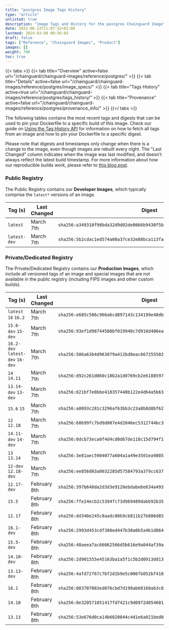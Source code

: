 ```yaml
---
title: "postgres Image Tags History"
type: "article"
unlisted: true
description: "Image Tags and History for the postgres Chainguard Image"
date: 2023-06-22T11:07:52+02:00
lastmod: 2024-03-08 00:56:03
draft: false
tags: ["Reference", "Chainguard Images", "Product"]
images: []
weight: 700
toc: true
---
```


{{< tabs >}}
{{< tab title="Overview" active=false url="/chainguard/chainguard-images/reference/postgres/" >}}
{{< tab title="Details" active=false url="/chainguard/chainguard-images/reference/postgres/image_specs/" >}}
{{< tab title="Tags History" active=true url="/chainguard/chainguard-images/reference/postgres/tags_history/" >}}
{{< tab title="Provenance" active=false url="/chainguard/chainguard-images/reference/postgres/provenance_info/" >}}
{{</ tabs >}}

The following tables contains the most recent tags and digests that can be used to pin your Dockerfile to a specific build of this image. Check our guide on [Using the Tag History API](/chainguard/chainguard-images/using-the-tag-history-api/) for information on how to fetch all tags from an image and how to pin your Dockerfile to a specific digest.

Please note that digests and timestamps only change when there is a change to the image, even though images are rebuilt every night. The "Last Changed" column indicates when the image was last modified, and doesn't always reflect the latest build timestamp. For more information about how our reproducible builds work, please refer to [this blog post](https://www.chainguard.dev/unchained/reproducing-chainguards-reproducible-image-builds).

### Public Registry
The Public Registry contains our **Developer Images**, which typically comprise the `latest*` versions of an image.

| Tag (s)       | Last Changed | Digest                                                                    |
|---------------|--------------|---------------------------------------------------------------------------|
|  `latest`     | March 7th    | `sha256:a349310f98bda32d9d02de8066b9430f5bd6f52414ad6def0ae84e92f7157adc` |
|  `latest-dev` | March 7th    | `sha256:5b2cdac1ed574a08a37ce32e88bca113fae72c5623d9aca0499e6ad8a8f18118` |


### Private/Dedicated Registry
The Private/Dedicated Registry contains our **Production Images**, which include all versioned tags of an image and special images that are not available in the public registry (including FIPS images and other custom builds).

| Tag (s)                           | Last Changed | Digest                                                                    |
|-----------------------------------|--------------|---------------------------------------------------------------------------|
|  `latest` `16` `16.2`             | March 7th    | `sha256:e685c586c966a6cd897143c134199e48dba4bf6ec6927274b4b468be36ef84a3` |
|  `15.6-dev` `15-dev`              | March 7th    | `sha256:93ef1d98744588bf019940c7d910d486ea24a44ac6d1f6b93da4116d3170bebb` |
|  `16.2-dev` `latest-dev` `16-dev` | March 7th    | `sha256:506a63b4d963079a412bd8eac667255502b0bb68ecd703099cdead6eb69746b8` |
|  `14` `14.11`                     | March 7th    | `sha256:d92c261d060c18b2a1d0769cb2e6188597e2a438d15e38cdbb8111acccd37a93` |
|  `13.14-dev` `13-dev`             | March 7th    | `sha256:021bf7e0bbe418357448b122e4d64a5b630c39c474c5956ee3b7a1231707fb17` |
|  `15.6` `15`                      | March 7th    | `sha256:a0093c281c3296af63bb3c23a8b8d8bf62f449853e876cddd72db8f9a8af6d50` |
|  `12` `12.18`                     | March 7th    | `sha256:68b99fc7bd9d007e4d2046ec5312744bc329cc615b8ffd950aabc255fec369f7` |
|  `14.11-dev` `14-dev`             | March 7th    | `sha256:0dcb73eca0f4d4cd0d67de118c15d794f182a907f5c826e2cf7f2d78b9df9371` |
|  `13` `13.14`                     | March 7th    | `sha256:3e81aec5984077a604a1a49e3501ea98053b6ae203f459c9e2ea1e2f39249dc9` |
|  `12-dev` `12.18-dev`             | March 7th    | `sha256:ee856d03a0032285d57584793a379cc63713e16a9088e18e01750db9b58d832a` |
|  `12.17-dev`                      | February 8th | `sha256:397b648da2d3d3e9120ebdabe6e634a493769b70b763e1719210d9b990286206` |
|  `15.5`                           | February 8th | `sha256:ffe24ecb2c5394fc73d969489dabb92b3535db10dffa223b2ef1837bd31f29c9` |
|  `12.17`                          | February 8th | `sha256:dd340e245c8aadc80b9cb811b27b806d8520c6037df853ef35a9169d3bae0353` |
|  `16.1-dev`                       | February 8th | `sha256:2993d453cdf380ed447b30a0b5a4b1d864912576ade936e78538b6703bf38db0` |
|  `15.5-dev`                       | February 8th | `sha256:48aeea7ac66062566d5b616e9a044af39aa9dd788f427992e624e6be36fb1052` |
|  `14.10-dev`                      | February 8th | `sha256:2d901555e45163ba1a5f1c5b2d0913dd13ee657afccb7c8bbbfb3974885923e3` |
|  `13.13-dev`                      | February 8th | `sha256:4afd72f67c7bf2d1b9e5c006fb052bf4184386fbad45dbdf449ae3ed03fe9673` |
|  `16.1`                           | February 8th | `sha256:003707083ed076cbd7d190ab68160ab3c80b5d1369caaa1d344b3e42fc171d70` |
|  `14.10`                          | February 8th | `sha256:8e320571051417fd7421c9d0972d0546017eb0b3db7c5359182d717fdb0823e9` |
|  `13.13`                          | February 8th | `sha256:53e676d0ca14b6020044c4d1e6a021bed0748883f03315e7d17c89c675df513f` |

